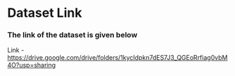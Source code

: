 # Dataset Link

### The link of the dataset is given below

Link - https://drive.google.com/drive/folders/1kycIdpkn7dES7J3_QGEoRrfiag0vbM4O?usp=sharing
